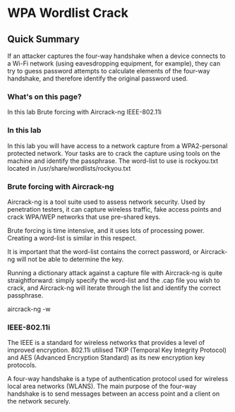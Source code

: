 # WPA Wordlist Crack

## Quick Summary
If an attacker captures the four-way handshake when a device connects to a Wi-Fi network (using eavesdropping equipment, for example), they can try to guess password attempts to calculate elements of the four-way handshake, and therefore identify the original password used.

### What's on this page?
In this lab
Brute forcing with Aircrack-ng
IEEE-802.11i

### In this lab
In this lab you will have access to a network capture from a WPA2-personal protected network. Your tasks are to crack the capture using tools on the machine and identify the passphrase. The word-list to use is rockyou.txt located in /usr/share/wordlists/rockyou.txt

### Brute forcing with Aircrack-ng
Aircrack-ng is a tool suite used to assess network security. Used by penetration testers, it can capture wireless traffic, fake access points and crack WPA/WEP networks that use pre-shared keys. 

Brute forcing is time intensive, and it uses lots of processing power. Creating a word-list is similar in this respect. 

It is important that the word-list contains the correct password, or Aircrack-ng will not be able to determine the key.

Running a dictionary attack against a capture file with Aircrack-ng is quite straightforward: simply specify the word-list and the .cap file you wish to crack, and Aircrack-ng will iterate through the list and identify the correct passphrase.

aircrack-ng -w <WORDLIST FILE> <CAPTURE FILE>

### IEEE-802.11i
The IEEE is a standard for wireless networks that provides a level of improved encryption. 802.11i utilised TKIP (Temporal Key Integrity Protocol) and AES (Advanced Encryption Standard) as its new encryption key protocols.

A four-way handshake is a type of authentication protocol used for wireless local area networks (WLANS). The main purpose of the four-way handshake is to send messages between an access point and a client on the network securely.